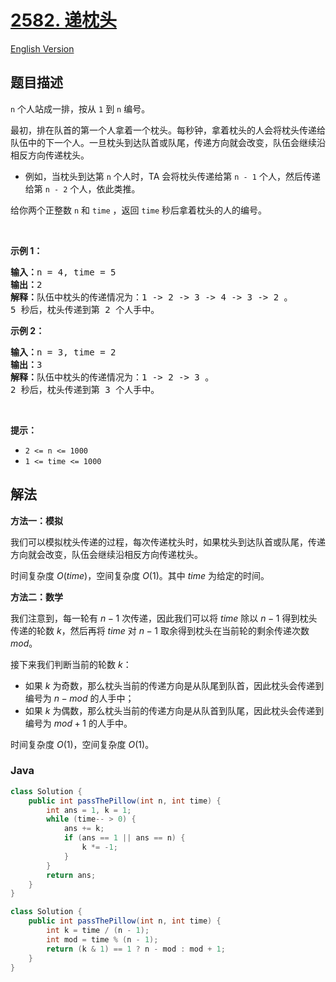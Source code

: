 # [2582. 递枕头](https://leetcode.cn/problems/pass-the-pillow)

[English Version](/solution/2500-2599/2582.Pass%20the%20Pillow/README_EN.md)

## 题目描述

<p><code>n</code> 个人站成一排，按从 <code>1</code> 到 <code>n</code> 编号。</p>

<p>最初，排在队首的第一个人拿着一个枕头。每秒钟，拿着枕头的人会将枕头传递给队伍中的下一个人。一旦枕头到达队首或队尾，传递方向就会改变，队伍会继续沿相反方向传递枕头。</p>

<ul>
	<li>例如，当枕头到达第 <code>n</code> 个人时，TA 会将枕头传递给第 <code>n - 1</code> 个人，然后传递给第 <code>n - 2</code> 个人，依此类推。</li>
</ul>

<p>给你两个正整数 <code>n</code> 和 <code>time</code> ，返回 <code>time</code> 秒后拿着枕头的人的编号。</p>

<p>&nbsp;</p>

<p><strong>示例 1：</strong></p>

<pre>
<strong>输入：</strong>n = 4, time = 5
<strong>输出：</strong>2
<strong>解释：</strong>队伍中枕头的传递情况为：1 -&gt; 2 -&gt; 3 -&gt; 4 -&gt; 3 -&gt; 2 。
5 秒后，枕头传递到第 2 个人手中。
</pre>

<p><strong>示例 2：</strong></p>

<pre>
<strong>输入：</strong>n = 3, time = 2
<strong>输出：</strong>3
<strong>解释：</strong>队伍中枕头的传递情况为：1 -&gt; 2 -&gt; 3 。
2 秒后，枕头传递到第 3 个人手中。
</pre>

<p>&nbsp;</p>

<p><strong>提示：</strong></p>

<ul>
	<li><code>2 &lt;= n &lt;= 1000</code></li>
	<li><code>1 &lt;= time &lt;= 1000</code></li>
</ul>

## 解法

**方法一：模拟**

我们可以模拟枕头传递的过程，每次传递枕头时，如果枕头到达队首或队尾，传递方向就会改变，队伍会继续沿相反方向传递枕头。

时间复杂度 $O(time)$，空间复杂度 $O(1)$。其中 $time$ 为给定的时间。

**方法二：数学**

我们注意到，每一轮有 $n - 1$ 次传递，因此我们可以将 $time$ 除以 $n - 1$ 得到枕头传递的轮数 $k$，然后再将 $time$ 对 $n - 1$ 取余得到枕头在当前轮的剩余传递次数 $mod$。

接下来我们判断当前的轮数 $k$：

-   如果 $k$ 为奇数，那么枕头当前的传递方向是从队尾到队首，因此枕头会传递到编号为 $n - mod$ 的人手中；
-   如果 $k$ 为偶数，那么枕头当前的传递方向是从队首到队尾，因此枕头会传递到编号为 $mod + 1$ 的人手中。

时间复杂度 $O(1)$，空间复杂度 $O(1)$。

### **Java**

```java
class Solution {
    public int passThePillow(int n, int time) {
        int ans = 1, k = 1;
        while (time-- > 0) {
            ans += k;
            if (ans == 1 || ans == n) {
                k *= -1;
            }
        }
        return ans;
    }
}
```

```java
class Solution {
    public int passThePillow(int n, int time) {
        int k = time / (n - 1);
        int mod = time % (n - 1);
        return (k & 1) == 1 ? n - mod : mod + 1;
    }
}
```
